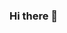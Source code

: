 ### Hi there 👋 

<!---
![Anurag's github stats](https://github-readme-stats.vercel.app/api?username=lining1029&show_icons=true&theme=radical)

[![Top Langs](https://github-readme-stats.vercel.app/api/top-langs/?username=lining1029)](https://github.com/anuraghazra/github-readme-stats)
--->

<!--
**lining1029/lining1029** is a ✨ _special_ ✨ repository because its `README.md` (this file) appears on your GitHub profile.

Here are some ideas to get you started:

- 🔭 I’m currently working on ...
- 🌱 I’m currently learning ...
- 👯 I’m looking to collaborate on ...
- 🤔 I’m looking for help with ...
- 💬 Ask me about ...
- 📫 How to reach me: ...
- 😄 Pronouns: ...
- ⚡ Fun fact: ...
-->
